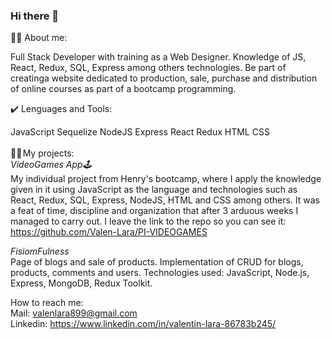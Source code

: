 ### Hi there 👋

🧏‍♂️ About me:

Full Stack Developer with training as a Web Designer. Knowledge of JS, React, Redux, SQL, Express among others technologies. Be part of creatinga website dedicated to production, sale, purchase and distribution of online courses as part of a bootcamp programming.


✔️ Lenguages and Tools:

JavaScript
Sequelize
NodeJS
Express
React
Redux
HTML
CSS
<br/>
<br/>
👨‍🎓 My projects:
<br/>
*VideoGames App🕹️*<br/>
My individual project from Henry's bootcamp, where I apply the knowledge given in it using JavaScript as the language and technologies such as React, Redux, SQL, Express, NodeJS, HTML and CSS among others. It was a feat of time, discipline and organization that after 3 arduous weeks I managed to carry out.
I leave the link to the repo so you can see it: https://github.com/Valen-Lara/PI-VIDEOGAMES

*FisiomFulness*<br/>
Page of blogs and sale of products. Implementation of CRUD for blogs, products, comments and users.
Technologies used: JavaScript, Node.js, Express, MongoDB, Redux Toolkit.


How to reach me:<br/>
Mail: valenlara899@gmail.com<br/>
Linkedin: https://www.linkedin.com/in/valentin-lara-86783b245/
<!--
**Valen-Lara/Valen-Lara** is a ✨ _special_ ✨ repository because its `README.md` (this file) appears on your GitHub profile.

Here are some ideas to get you started:

- 🔭 I’m currently working on ...
- 🌱 I’m currently learning ...
- 👯 I’m looking to collaborate on ...
- 🤔 I’m looking for help with ...
- 💬 Ask me about ...
- 📫 How to reach me: ...
- 😄 Pronouns: ...
- ⚡ Fun fact: ...
-->
